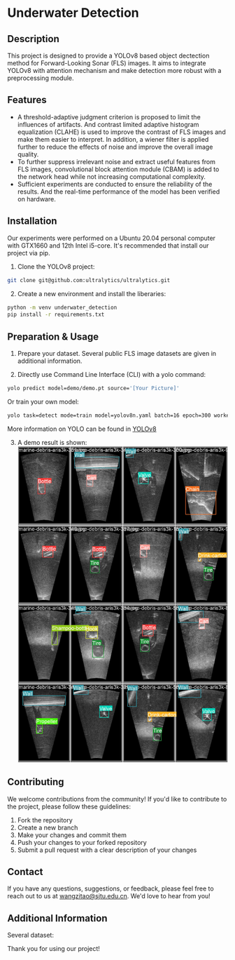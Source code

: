 # Underwater Detection

## Description

This project is designed to provide a YOLOv8 based object dectection method for Forward-Looking Sonar (FLS) images. It aims to integrate YOLOv8 with attention mechanism and make detection more robust with a preprocessing module.

## Features

- A threshold-adaptive judgment criterion is proposed to limit the influences of artifacts. And contrast limited adaptive histogram equalization (CLAHE) is used to improve the contrast of FLS images and make them easier to interpret. In addition, a wiener filter is applied further to reduce the effects of noise and improve the overall image quality.
- To further suppress irrelevant noise and extract useful features from FLS images, convolutional block attention module (CBAM) is added to the network head while not increasing computational complexity.
- Sufficient experiments are conducted to ensure the reliability of the results. And the real-time performance of the model has been verified on hardware.

## Installation

Our experiments were performed on a Ubuntu 20.04 personal computer with GTX1660 and 12th Intel i5-core. It's recommended that install our project via pip.
1. Clone the YOLOv8 project:
```bash
git clone git@github.com:ultralytics/ultralytics.git
```
2. Create a new environment and install the liberaries:
```bash
python -m venv underwater_detection    
pip install -r requirements.txt
```
## Preparation & Usage

1. Prepare your dataset. Several public FLS image datasets are given in additional information.

2. Directly use Command Line Interface (CLI) with a yolo command:
```bash
yolo predict model=demo/demo.pt source='[Your Picture]'
```
Or train your own model:
```bash
yolo task=detect mode=train model=yolov8n.yaml batch=16 epoch=300 workers=16 device=0 optimizer='Adam' lr0=1e-3 lrf=1e-5
```
More information on YOLO can be found in [YOLOv8](https://github.com/ultralytics/ultralytics)

3. A demo result is shown:
![image](https://github.com/wangzitao777/underwater-detection/blob/main/demo/demo.jpg)

## Contributing

We welcome contributions from the community! If you'd like to contribute to the project, please follow these guidelines:

1. Fork the repository
2. Create a new branch
3. Make your changes and commit them
4. Push your changes to your forked repository
5. Submit a pull request with a clear description of your changes

## Contact

If you have any questions, suggestions, or feedback, please feel free to reach out to us at wangzitao@sjtu.edu.cn. We'd love to hear from you!

## Additional Information

Several dataset:



Thank you for using our project!
